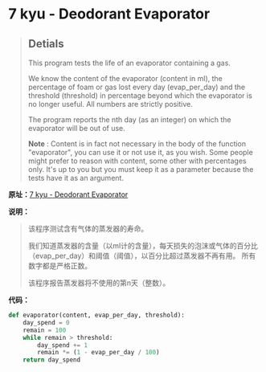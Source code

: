 # 7 kyu - Deodorant Evaporator


>## Detials
>
>This program tests the life of an evaporator containing a gas.
>
>We know the content of the evaporator (content in ml), the percentage of foam or gas lost every day (evap_per_day) and the threshold (threshold) in percentage beyond which the evaporator is no longer useful. All numbers are strictly positive.
>
>The program reports the nth day (as an integer) on which the evaporator will be out of use.
>
>**Note** : Content is in fact not necessary in the body of the function "evaporator", you can use it or not use it, as you wish. Some people might prefer to reason with content, some other with percentages only. It's up to you but you must keep it as a parameter because the tests have it as an argument.



**原址：**[7 kyu - Deodorant Evaporator](<https://www.codewars.com/kata/5506b230a11c0aeab3000c1f>)



**说明：**

> 该程序测试含有气体的蒸发器的寿命。
>
> 我们知道蒸发器的含量（以ml计的含量），每天损失的泡沫或气体的百分比（evap_per_day）和阈值（阈值），以百分比超过蒸发器不再有用。 所有数字都是严格正数。
>
> 该程序报告蒸发器将不使用的第n天（整数）。



**代码：**

```python
def evaporator(content, evap_per_day, threshold):
    day_spend = 0
    remain = 100
    while remain > threshold:
        day_spend += 1
        remain *= (1 - evap_per_day / 100)
    return day_spend
```


